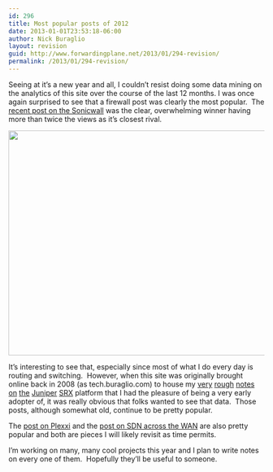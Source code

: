 ```yaml
---
id: 296
title: Most popular posts of 2012
date: 2013-01-01T23:53:18-06:00
author: Nick Buraglio
layout: revision
guid: http://www.forwardingplane.net/2013/01/294-revision/
permalink: /2013/01/294-revision/
---
```

Seeing at it&#8217;s a new year and all, I couldn&#8217;t resist doing some data mining on the analytics of this site over the course of the last 12 months. I was once again surprised to see that a firewall post was clearly the most popular.  The <a title="Sonicwall – Old dog learns [some] new tricks" href="http://www.forwardingplane.net/2012/12/sonicwall-old-dog-learns-some-new-tricks/" target="_blank">recent post on the Sonicwall</a> was the clear, overwhelming winner having more than twice the views as it&#8217;s closest rival.

[<img class="aligncenter size-full wp-image-295" title="rear_view_mirror" src="http://www.forwardingplane.net/wp-content/uploads/2013/01/rear_view_mirror.jpg" alt="" width="590" height="442" srcset="http://www.forwardingplane.net/wp-content/uploads/2013/01/rear_view_mirror.jpg 590w, http://www.forwardingplane.net/wp-content/uploads/2013/01/rear_view_mirror-300x224.jpg 300w, http://www.forwardingplane.net/wp-content/uploads/2013/01/rear_view_mirror-550x412.jpg 550w" sizes="(max-width: 590px) 100vw, 590px" />](http://www.forwardingplane.net/wp-content/uploads/2013/01/rear_view_mirror.jpg)

It&#8217;s interesting to see that, especially since most of what I do every day is routing and switching.  However, when this site was originally brought online back in 2008 (as tech.buraglio.com) to house my <a title="Updating SRX IDP signatures" href="http://www.forwardingplane.net/2010/09/updating-srx-idp-signatures/" target="_blank">very</a> <a title="Juniper SRX Cluster" href="http://www.forwardingplane.net/2010/08/juniper-srx-cluster/" target="_blank">rough</a> <a title="SRX IPv6 flow based processing" href="http://www.forwardingplane.net/2010/09/srx-ipv6-flow-based-processing/" target="_blank">notes</a> <a title="Multicast through Juniper SRX 5800" href="http://www.forwardingplane.net/2010/10/multicast-through-juniper-srx-5800/" target="_blank">on</a> <a title="Enabling IPv6 on Juniper SRX 5800 cluster" href="http://www.forwardingplane.net/2010/10/enabling-ipv6-on-juniper-srx-5800-cluster/" target="_blank">the</a> <a title="Moving JunOS code between SRX cluster nodes" href="http://www.forwardingplane.net/2011/01/moving-junos-code-between-srx-cluster-nodes/" target="_blank">Juniper</a> <a title="Upgrading a new SRX 3600" href="http://www.forwardingplane.net/2011/02/upgrading-a-new-srx-3600/" target="_blank">SRX</a> platform that I had the pleasure of being a very early adopter of, it was really obvious that folks wanted to see that data.  Those posts, although somewhat old, continue to be pretty popular.

The <a title="Plexxi could be WDM for the rest of us." href="http://www.forwardingplane.net/2012/12/plexxi-could-be-wdm-for-the-rest-of-us/" target="_blank">post on Plexxi</a> and the <a title="SDN across domains in the WAN – a novice look" href="http://www.forwardingplane.net/2012/11/sdn-across-domains-in-the-wan-a-novice-look/" target="_blank">post on SDN across the WAN</a> are also pretty popular and both are pieces I will likely revisit as time permits.

I&#8217;m working on many, many cool projects this year and I plan to write notes on every one of them.  Hopefully they&#8217;ll be useful to someone.